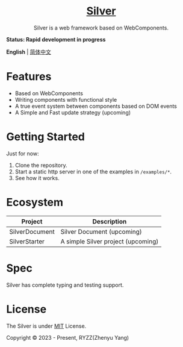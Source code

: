 <p style="text-align: center" align="center">
  <!-- <img src="./logo.svg" /> -->
</p>

<h1 style="text-align: center" align="center">
  <a href="https://github.com/Vladimirirr/Silver">Silver</a>
</h1>

<p style="text-align: center">
  Silver is a web framework based on WebComponents.
</p>

**Status: Rapid development in progress**

**English** | [简体中文](./README.zh_CN.md)

# Features

- Based on WebComponents
- Writing components with functional style
- A true event system between components based on DOM events
- A Simple and Fast update strategy (upcoming)

# Getting Started

Just for now:

1. Clone the repository.
2. Start a static http server in one of the examples in `/examples/*`.
3. See how it works.

# Ecosystem

| Project        | Description                        |
| -------------- | ---------------------------------- |
| SilverDocument | Silver Document (upcoming)         |
| SilverStarter  | A simple Silver project (upcoming) |

# Spec

Silver has complete typing and testing support.

# License

The Silver is under [MIT](./LICENSE) License.

Copyright &copy; 2023 - Present, RYZZ(Zhenyu Yang)
